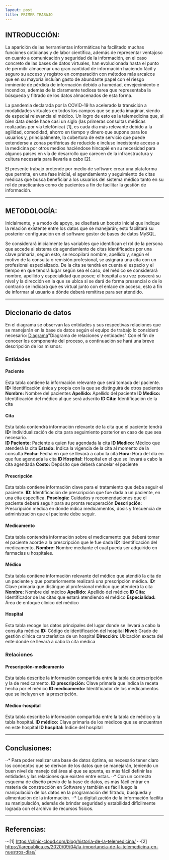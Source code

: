 ```yaml
---
layout: post
title: PRIMER TRABAJO
---
```

## INTRODUCCIÓN:
La aparición de las herramientas informáticas ha facilitado muchas funciones cotidianas y de labor científica, además de representar ventajoso en cuanto a comunicación y seguridad
de la información, en el caso concreto de las bases de datos virtuales, han evolucionada hasta el punto de permitir almacenar una gran cantidad de información haciendo fácil y 
seguro su acceso y registro en comparación con métodos más arcaicos que en su mayoría incluían gasto de abundante papel con el riesgo inminente de pérdida de información debido 
a humedad, envejecimiento e incendios, además de la claramente tediosa tarea que representaba la búsqueda y filtrado de los datos almacenados de esta forma. 

La pandemia declarada por la COVID-19 ha acelerado la transición a modalidades virtuales en todos los campos que se pueda imaginar, siendo de especial relevancia el médico. 
Un logro de esto es la telemedicina que, si bien data desde hace casi un siglo (las primeras consultas médicas realizadas por vía telefónica) [1], es cada día más relevante debido a la agilidad, comodidad, ahorro en tiempo y dinero que supone para los usuarios y, principalmente, la cobertura de este servicio que puede extenderse a zonas periféricas de reducido e incluso inexistente acceso a la medicina por otros medios haciéndose hincapié en su necesidad para algunos países en vía de desarrollo que carecen de la infraestructura y cultura necesaria para llevarla a cabo [2]. 

El presente trabajo pretende por medio de software crear una plataforma que permita, en una fase inicial, el agendamiento y seguimiento de citas médicas que busca beneficiar a los usuarios del sistema médico tanto en su rol de practicantes como de pacientes a fin de facilitar la gestión de información.
___
## METODOLOGÍA:
Inicialmente, y a modo de apoyo, se diseñará un boceto inicial que indique la relación existente entre los datos que se manejarán; esto facilitará su posterior configuración en el software gestor de bases de datos MySQL.


Se considerará inicialmente las variables que identifican el rol de la persona que accede al sistema de agendamiento de citas identificados por una clave primaria, según esto, 
se recopilará nombre, apellido y, según el motivo de la consulta o remisión profesional, se asignará una cita con un profesional especializado. De la cita se tendrá en cuenta el 
espacio y el tiempo en que tendrá lugar según sea el caso; del médico se considerará nombre, apellido y especialidad que posee; el hospital a su vez poseerá su nivel y la 
dirección en la que se ubica si se dará de forma presencial o de lo contrario se indicará que es virtual junto con el enlace de acceso, esto a fin de informar al usuario a 
dónde deberá remitirse para ser atendido.
___
## Diccionario de datos 
En el diagrama se observan las entidades y sus respectivas relaciones que se manejarán en la base de datos según el equipo de trabajo lo consideró necesario:
[Diagrama]({{site.baseurl}}/images/diag.jpeg)"Diagrama de relaciones y entidades"
Con el fin de conocer los componente del proceso, a continuación se hará una breve descripción de los mismos:
### Entidades
#### Paciente
Esta tabla contiene la información relevante que será tomada del paciente.
	**ID:** Identificación única y propia con la que se distinguirá de otros pacientes
	**Nombre:** Nombre del pacientes
	**Apellido:**  Apellido del paciente
	**ID Medico:** Identificación del médico al que será adscrito
	**ID Cita:** Identificación de la cita 

#### Cita
Esta tabla contendrá información relevante de la cita que el paciente tendrá 
	**ID:** Individualización de cita para seguimiento posterior en caso de que sea necesario.  
	**ID Paciente:** Paciente a quien fue agendada la cita
	**ID Medico:**  Médico que atenderá la cita
	**Estado:** Indica la vigencia de la cita al momento de la consulta
	**Fecha:** Fecha en que se llevará a cabo la cita 
	**Hora:** Hora del día en que fue agendada la cita
	**ID Hospital:** Hospital en el que se llevará a cabo la cita agendada 
	**Costo:**  Depósito que deberá cancelar el paciente 

#### Prescripción
Esta tabla contiene información clave para el tratamiento que deba seguir el paciente. 
	**ID:** Identificación de prescripción que fue dada a un paciente, en una cita específica. 
	**Posología:** Cuidados y recomendaciones que el paciente deberá seguir para su pronta recuperación
	**Descripción:** Prescripción médica en donde indica medicamentos, dosis y frecuencia de administración que el paciente debe seguir.

#### Medicamento
Esta tabla contendrá información sobre el medicamento que deberá tomar el paciente acorde a la prescripción que le fue dada
	**ID:** Identificación del medicamento.
	**Nombre:** Nombre mediante el cual pueda ser adquirido en farmacias u hospitales. 
#### Médico
Esta tabla contiene información relevante del médico que atendió la cita de un paciente y que posteriormente realizará una prescripción médica.
	**ID:** Clave primaria que distingue al profesional médico que atenderá la cita
	**Nombre:** Nombre del médico
	**Apellido:** Apellido del médico
	**ID Cita:** Identificador de las citas que estará atendiendo el médico
	**Especialidad:** Área de enfoque clínico del médico
#### Hospital
Esta tabla recoge los datos principales del lugar donde se llevará a cabo la consulta médica
	**ID:** Código de identificación del hospital
	**Nivel:** Grado de gestión clínica característica de un hospital
	**Dirección:** Ubicación exacta del ente donde se llevará a cabo la cita médica

### Relaciones
#### Prescripción-medicamento
Esta tabla describe la información compartida entre la tabla de prescripción y la de medicamento.
	**ID prescripción:** Clave primaria que indica la receta hecha por el médico
	**ID medicamento:** Identificador de los medicamentos que se incluyen en la prescripción.
#### Médico-hospital
Esta tabla describe la información compartida entre la tabla de médico y la tabla hospital. 
	**ID médico:** Clave primaria de los médicos que se encuentran en este hospital
	**ID hospital:** Índice del hospital

___
## Conclusiones:
⋅⋅* Para poder realizar una base de datos óptima, es necesario tener claro los conceptos que se derivan de los datos que se manejarán, teniendo un buen nivel de manejo del área
al que se apunta, es más fácil definir las entidades y las relaciones que existen entre estas.
⋅⋅* Con un correcto esquema de diseño previo de la base de datos, es más fácil entrar en materia de construcción en Software y también es fácil luego la manipulación de los datos
en la programación del filtrado, búsqueda y alimentación de la información.
⋅⋅* La digitalización de la información facilita su manipulación, además de brindar seguridad y estabilidad difícilmente lograda con el archivo de recursos físicos.
___
## Referencias:
⋅⋅⋅[1] https://clinic-cloud.com/blog/historia-de-la-telemedicina/
⋅⋅⋅[2] https://larepublica.es/2020/09/04/la-importancia-de-la-telemedicina-en-nuestros-dias/

